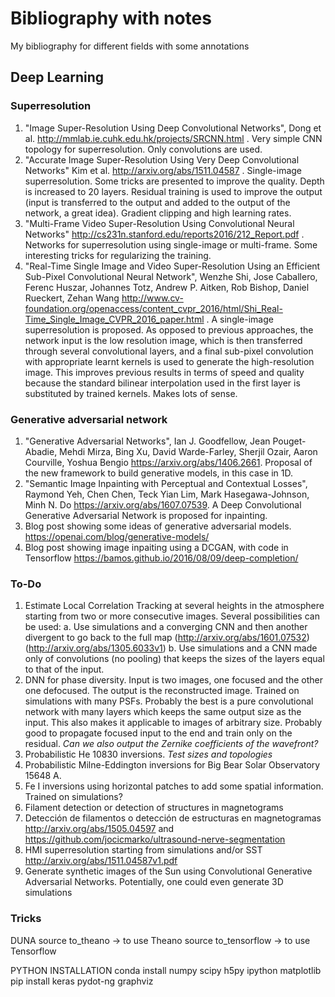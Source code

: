 # Bibliography with notes
My bibliography for different fields with some annotations

## Deep Learning

### Superresolution
1. "Image Super-Resolution Using Deep Convolutional Networks", Dong et al. http://mmlab.ie.cuhk.edu.hk/projects/SRCNN.html . Very simple CNN topology for superresolution. Only convolutions are used.
2. "Accurate Image Super-Resolution Using Very Deep Convolutional Networks" Kim et al. http://arxiv.org/abs/1511.04587 . Single-image superresolution. Some tricks are presented to improve the quality. Depth is increased to 20 layers. Residual training is used to improve the output (input is transferred to the output and added to the output of the network, a great idea). Gradient clipping and high learning rates.
3. "Multi-Frame Video Super-Resolution Using Convolutional Neural Networks" http://cs231n.stanford.edu/reports2016/212_Report.pdf . Networks for superresolution using single-image or multi-frame. Some interesting tricks for regularizing the training.
4. "Real-Time Single Image and Video Super-Resolution Using an Efficient Sub-Pixel Convolutional Neural Network", Wenzhe Shi, Jose Caballero, Ferenc Huszar, Johannes Totz, Andrew P. Aitken, Rob Bishop, Daniel Rueckert, Zehan Wang http://www.cv-foundation.org/openaccess/content_cvpr_2016/html/Shi_Real-Time_Single_Image_CVPR_2016_paper.html . A single-image superresolution is proposed. As opposed to previous approaches, the network input is the low resolution image, which is then transferred through several convolutional layers, and a final sub-pixel convolution with appropriate learnt kernels is used to generate the high-resolution image. This improves previous results in terms of speed and quality because the standard bilinear interpolation used in the first layer is substituted by trained kernels. Makes lots of sense.

### Generative adversarial network
1. "Generative Adversarial Networks", Ian J. Goodfellow, Jean Pouget-Abadie, Mehdi Mirza, Bing Xu, David Warde-Farley, Sherjil Ozair, Aaron Courville, Yoshua Bengio https://arxiv.org/abs/1406.2661. Proposal of the new framework to build generative models, in this case in 1D.
2. "Semantic Image Inpainting with Perceptual and Contextual Losses", Raymond Yeh, Chen Chen, Teck Yian Lim, Mark Hasegawa-Johnson, Minh N. Do https://arxiv.org/abs/1607.07539. A Deep Convolutional Generative Adversarial Network is proposed for inpainting.
3. Blog post showing some ideas of generative adversarial models. https://openai.com/blog/generative-models/
4. Blog post showing image inpaiting using a DCGAN, with code in Tensorflow https://bamos.github.io/2016/08/09/deep-completion/

### To-Do
1. Estimate Local Correlation Tracking at several heights in the atmosphere starting from two or more consecutive images. Several possibilities can be used:
    a. Use simulations and a converging CNN and then another divergent to go back to the full map (http://arxiv.org/abs/1601.07532) (http://arxiv.org/abs/1305.6033v1)
    b. Use simulations and a CNN made only of convolutions (no pooling) that keeps the sizes of the layers equal to that of the input.
2. DNN for phase diversity. Input is two images, one focused and the other one defocused. The output is the reconstructed image. Trained on simulations with many PSFs. Probably the best is a pure convolutional network with many layers which keeps the same output size as the input. This also makes it applicable to images of arbitrary size. Probably good to propagate focused input to the end and train only on the residual. *Can we also output the Zernike coefficients of the wavefront?*
3. Probabilistic He 10830 inversions. *Test sizes and topologies*
4. Probabilistic Milne-Eddington inversions for Big Bear Solar Observatory 15648 A.
5. Fe I inversions using horizontal patches to add some spatial information. Trained on simulations?
6. Filament detection or detection of structures in magnetograms 
7. Detección de filamentos o detección de estructuras en magnetogramas http://arxiv.org/abs/1505.04597 and https://github.com/jocicmarko/ultrasound-nerve-segmentation
8. HMI superresolution starting from simulations and/or SST http://arxiv.org/abs/1511.04587v1.pdf
9. Generate synthetic images of the Sun using Convolutional Generative Adversarial Networks. Potentially, one could even generate 3D simulations

### Tricks
DUNA
source to_theano -> to use Theano
source to_tensorflow -> to use Tensorflow

PYTHON INSTALLATION
conda install numpy scipy h5py ipython matplotlib 
pip install keras pydot-ng graphviz